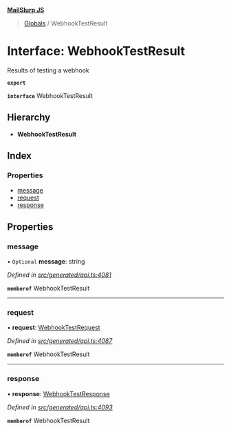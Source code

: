 **[MailSlurp JS](../README.md)**

> [Globals](../README.md) / WebhookTestResult

# Interface: WebhookTestResult

Results of testing a webhook

**`export`** 

**`interface`** WebhookTestResult

## Hierarchy

* **WebhookTestResult**

## Index

### Properties

* [message](webhooktestresult.md#message)
* [request](webhooktestresult.md#request)
* [response](webhooktestresult.md#response)

## Properties

### message

• `Optional` **message**: string

*Defined in [src/generated/api.ts:4081](https://github.com/mailslurp/mailslurp-client/blob/65d1444/src/generated/api.ts#L4081)*

**`memberof`** WebhookTestResult

___

### request

•  **request**: [WebhookTestRequest](../modules/webhooktestrequest.md)

*Defined in [src/generated/api.ts:4087](https://github.com/mailslurp/mailslurp-client/blob/65d1444/src/generated/api.ts#L4087)*

**`memberof`** WebhookTestResult

___

### response

•  **response**: [WebhookTestResponse](webhooktestresponse.md)

*Defined in [src/generated/api.ts:4093](https://github.com/mailslurp/mailslurp-client/blob/65d1444/src/generated/api.ts#L4093)*

**`memberof`** WebhookTestResult
